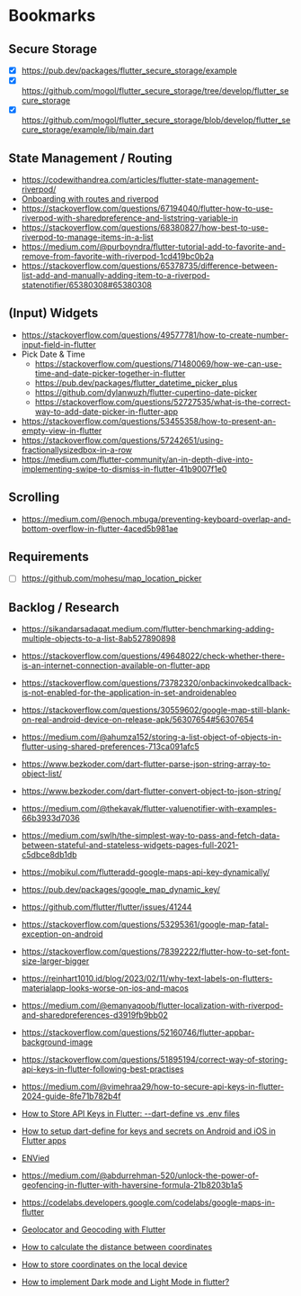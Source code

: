 # Bookmarks

## Secure Storage

- [x] https://pub.dev/packages/flutter_secure_storage/example
- [x] https://github.com/mogol/flutter_secure_storage/tree/develop/flutter_secure_storage
- [x] https://github.com/mogol/flutter_secure_storage/blob/develop/flutter_secure_storage/example/lib/main.dart

## State Management / Routing

- https://codewithandrea.com/articles/flutter-state-management-riverpod/
- [Onboarding with routes and riverpod](https://flutterexplained.com/p/flutter-onboarding-with-riverpod)
- https://stackoverflow.com/questions/67194040/flutter-how-to-use-riverpod-with-sharedpreference-and-liststring-variable-in
- https://stackoverflow.com/questions/68380827/how-best-to-use-riverpod-to-manage-items-in-a-list
- https://medium.com/@purboyndra/flutter-tutorial-add-to-favorite-and-remove-from-favorite-with-riverpod-1cd419bc0b2a
- https://stackoverflow.com/questions/65378735/difference-between-list-add-and-manually-adding-item-to-a-riverpod-statenotifier/65380308#65380308

## (Input) Widgets

- https://stackoverflow.com/questions/49577781/how-to-create-number-input-field-in-flutter
- Pick Date & Time
  - https://stackoverflow.com/questions/71480069/how-we-can-use-time-and-date-picker-together-in-flutter
  - https://pub.dev/packages/flutter_datetime_picker_plus
  - https://github.com/dylanwuzh/flutter-cupertino-date-picker
  - https://stackoverflow.com/questions/52727535/what-is-the-correct-way-to-add-date-picker-in-flutter-app
- https://stackoverflow.com/questions/53455358/how-to-present-an-empty-view-in-flutter
- https://stackoverflow.com/questions/57242651/using-fractionallysizedbox-in-a-row
- https://medium.com/flutter-community/an-in-depth-dive-into-implementing-swipe-to-dismiss-in-flutter-41b9007f1e0

## Scrolling

- https://medium.com/@enoch.mbuga/preventing-keyboard-overlap-and-bottom-overflow-in-flutter-4aced5b981ae

## Requirements

- [ ] https://github.com/mohesu/map_location_picker

## Backlog / Research

- https://sikandarsadaqat.medium.com/flutter-benchmarking-adding-multiple-objects-to-a-list-8ab527890898

- https://stackoverflow.com/questions/49648022/check-whether-there-is-an-internet-connection-available-on-flutter-app

- https://stackoverflow.com/questions/73782320/onbackinvokedcallback-is-not-enabled-for-the-application-in-set-androidenableo

- https://stackoverflow.com/questions/30559602/google-map-still-blank-on-real-android-device-on-release-apk/56307654#56307654

- https://medium.com/@ahumza152/storing-a-list-object-of-objects-in-flutter-using-shared-preferences-713ca091afc5
- https://www.bezkoder.com/dart-flutter-parse-json-string-array-to-object-list/
- https://www.bezkoder.com/dart-flutter-convert-object-to-json-string/

- https://medium.com/@thekavak/flutter-valuenotifier-with-examples-66b3933d7036

- https://medium.com/swlh/the-simplest-way-to-pass-and-fetch-data-between-stateful-and-stateless-widgets-pages-full-2021-c5dbce8db1db
- https://mobikul.com/flutteradd-google-maps-api-key-dynamically/
- https://pub.dev/packages/google_map_dynamic_key/
- https://github.com/flutter/flutter/issues/41244

- https://stackoverflow.com/questions/53295361/google-map-fatal-exception-on-android

- https://stackoverflow.com/questions/78392222/flutter-how-to-set-font-size-larger-bigger
- https://reinhart1010.id/blog/2023/02/11/why-text-labels-on-flutters-materialapp-looks-worse-on-ios-and-macos

- https://medium.com/@emanyaqoob/flutter-localization-with-riverpod-and-sharedpreferences-d3919fb9bb02

- https://stackoverflow.com/questions/52160746/flutter-appbar-background-image

- https://stackoverflow.com/questions/51895194/correct-way-of-storing-api-keys-in-flutter-following-best-practises
- https://medium.com/@vimehraa29/how-to-secure-api-keys-in-flutter-2024-guide-8fe71b782b4f

- [How to Store API Keys in Flutter: --dart-define vs .env files](https://codewithandrea.com/articles/flutter-api-keys-dart-define-env-files/)
- [How to setup dart-define for keys and secrets on Android and iOS in Flutter apps](https://medium.com/flutter-community/how-to-setup-dart-define-for-keys-and-secrets-on-android-and-ios-in-flutter-apps-4f28a10c4b6c)

- [ENVied](https://codewithandrea.com/articles/flutter-api-keys-dart-define-env-files/#enter-envied)

- https://medium.com/@abdurrehman-520/unlock-the-power-of-geofencing-in-flutter-with-haversine-formula-21b8203b1a5
- https://codelabs.developers.google.com/codelabs/google-maps-in-flutter

- [Geolocator and Geocoding with Flutter](https://medium.com/@fernnandoptr/how-to-get-users-current-location-address-in-flutter-geolocator-geocoding-be563ad6f66a)
- [How to calculate the distance between coordinates](https://pub.dev/packages/haversine_distance)
- [How to store coordinates on the local device](https://docs.flutter.dev/cookbook/persistence/key-value)

- [How to implement Dark mode and Light Mode in flutter?](https://stackoverflow.com/questions/60232070/how-to-implement-dark-mode-and-light-mode-in-flutter)
